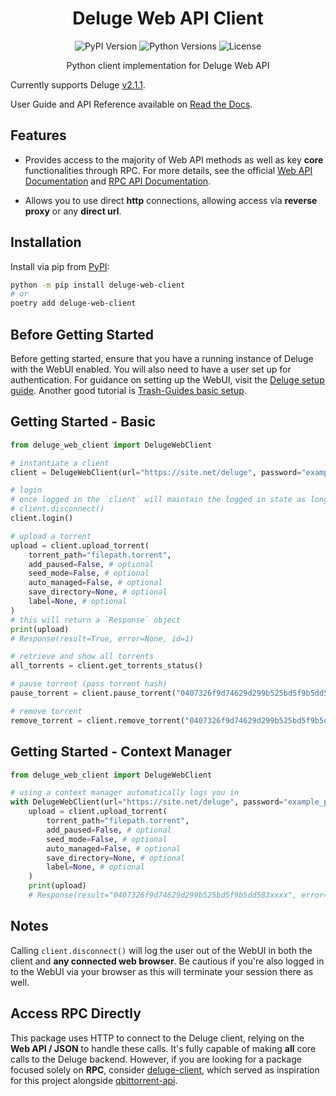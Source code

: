 <div align="center">

# Deluge Web API Client

![PyPI Version](https://img.shields.io/pypi/v/deluge-web-client)
![Python Versions](https://img.shields.io/pypi/pyversions/deluge-web-client)
![License](https://img.shields.io/github/license/jessielw/deluge-web-client)

Python client implementation for Deluge Web API

</div>

Currently supports Deluge [v2.1.1](https://deluge-torrent.org).

User Guide and API Reference available on [Read the Docs](https://deluge-web-client.readthedocs.io).

## Features

- Provides access to the majority of Web API methods as well as key **core** functionalities through RPC. For more details, see the official [Web API Documentation](https://deluge.readthedocs.io/en/deluge-2.0.1/reference/webapi.html) and [RPC API Documentation](https://deluge.readthedocs.io/en/deluge-2.0.1/reference/api.html).

- Allows you to use direct **http** connections, allowing access via **reverse proxy** or any **direct url**.

## Installation

Install via pip from [PyPI](https://pypi.org/project/deluge-web-client/):

```bash
python -m pip install deluge-web-client
# or
poetry add deluge-web-client
```

## Before Getting Started

Before getting started, ensure that you have a running instance of Deluge with the WebUI enabled. You will also need to have a user set up for authentication. For guidance on setting up the WebUI, visit the [Deluge setup guide](https://deluge-torrent.org/userguide/). Another good tutorial is [Trash-Guides basic setup](https://trash-guides.info/Downloaders/Deluge/Basic-Setup/).

## Getting Started - Basic

```python
from deluge_web_client import DelugeWebClient

# instantiate a client
client = DelugeWebClient(url="https://site.net/deluge", password="example_password")

# login
# once logged in the `client` will maintain the logged in state as long as you don't call
# client.disconnect()
client.login()

# upload a torrent
upload = client.upload_torrent(
    torrent_path="filepath.torrent",
    add_paused=False, # optional
    seed_mode=False, # optional
    auto_managed=False, # optional
    save_directory=None, # optional
    label=None, # optional
)
# this will return a `Response` object
print(upload)
# Response(result=True, error=None, id=1)

# retrieve and show all torrents
all_torrents = client.get_torrents_status()

# pause torrent (pass torrent hash)
pause_torrent = client.pause_torrent("0407326f9d74629d299b525bd5f9b5dd583xxxx")

# remove torrent
remove_torrent = client.remove_torrent("0407326f9d74629d299b525bd5f9b5dd583xxxx")
```

## Getting Started - Context Manager

```python
from deluge_web_client import DelugeWebClient

# using a context manager automatically logs you in
with DelugeWebClient(url="https://site.net/deluge", password="example_password") as client:
    upload = client.upload_torrent(
        torrent_path="filepath.torrent",
        add_paused=False, # optional
        seed_mode=False, # optional
        auto_managed=False, # optional
        save_directory=None, # optional
        label=None, # optional
    )
    print(upload)
    # Response(result="0407326f9d74629d299b525bd5f9b5dd583xxxx", error=None, id=1)
```

## Notes

Calling `client.disconnect()` will log the user out of the WebUI in both the client and **any connected web browser**. Be cautious if you're also logged in to the WebUI via your browser as this will terminate your session there as well.

## Access RPC Directly

This package uses HTTP to connect to the Deluge client, relying on the **Web API / JSON** to handle these calls. It's fully capable of making **all** core calls to the Deluge backend. However, if you are looking for a package focused solely on **RPC**, consider [deluge-client](https://github.com/JohnDoee/deluge-client), which served as inspiration for this project alongside [qbittorrent-api](https://github.com/rmartin16/qbittorrent-api).
